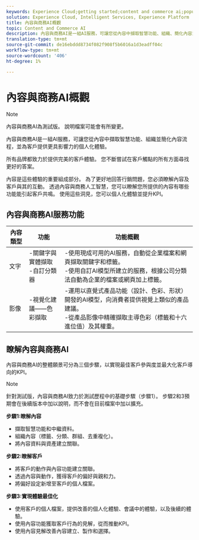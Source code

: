 ```yaml
---
keywords: Experience Cloud;getting started;content and commerce ai;popular topics;Intelligent Services;ccai
solution: Experience Cloud, Intelligent Services, Experience Platform
title: 內容與商務AI概觀
topic: Content and Commerce AI
description: 內容與商務AI是一組AI服務，可讓您從內容中擷取智慧功能、組織、簡化內容流程，並為客戶提供更具影響力的個人化體驗。
translation-type: tm+mt
source-git-commit: de16ebddd8734f082f908f5b6016a1d3eadff04c
workflow-type: tm+mt
source-wordcount: '406'
ht-degree: 1%

---
```



# 內容與商務AI概觀

>[!NOTE]
>
>內容與商務AI為測試版。 說明檔案可能會有所變更。

內容與商務AI是一組AI服務，可讓您從內容中擷取智慧功能、組織並簡化內容流程，並為客戶提供更具影響力的個人化體驗。

所有品牌都致力於提供完美的客戶體驗。 您不斷嘗試在客戶觸點的所有方面尋找更好的答案。

內容是這些體驗的重要組成部分。 為了更好地回答行銷問題，您必須瞭解內容及客戶與其的互動。 透過內容與商務人工智慧，您可以瞭解您所提供的內容有哪些功能能引起客戶共鳴。 使用這些洞見，您可以個人化體驗並提升KPI。

## 內容與商務AI服務功能

| 內容類型 | 功能 | 功能概觀 |
| --- | --- | --- |
| 文字 | -關鍵字與實體擷取 <br>-自訂分類器 | -使用現成可用的AI服務，自動從企業檔案和網頁擷取關鍵字和標籤。 <br> -使用自訂AI模型所建立的服務，根據公司分類法自動為企業的檔案或網頁加上標籤。 |
| 影像 | -視覺化建 <br> 議——色彩擷取 | -運用以直覺式產品功能（設計、色彩、形狀）開發的AI模型，向消費者提供視覺上類似的產品建議。 <br> -從產品影像中精確擷取主導色彩（標籤和十六進位值）及其權重。 |

## 瞭解內容與商務AI

內容與商務AI的整體願景可分為三個步驟，以實現最佳客戶參與度並最大化客戶導向的KPI。

>[!NOTE]
>
>針對測試版，內容與商務AI致力於測試歷程中的基礎步驟（步驟1）。 步驟2和3預期會在後續版本中加以說明，而不會在目前檔案中加以擴充。

**步驟1:瞭解內容**
- 擷取智慧功能和中繼資料。
- 組織內容（標籤、分類、群組、去重複化）。
- 將內容資料與資產建立關聯。

**步驟2:瞭解客戶**
- 將客戶的動作與內容功能建立關聯。
- 透過內容與動作，獲得客戶的偏好與親和力。
- 將偏好設定新增至客戶的個人檔案。

**步驟3:實現體驗最佳化**
- 使用客戶的個人檔案，提供改善的個人化體驗、會議中的體驗，以及後續的體驗。
- 使用內容功能獲取客戶行為的見解，從而推動KPI。
- 使用內容見解改善內容建立、製作和選擇。

